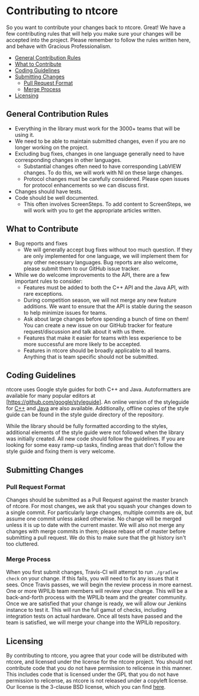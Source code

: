 # Contributing to ntcore

So you want to contribute your changes back to ntcore. Great! We have a few contributing rules that will help you make sure your changes will be accepted into the project. Please remember to follow the rules written here, and behave with Gracious Professionalism.

- [General Contribution Rules](#general-contribution-rules)
- [What to Contribute](#what-to-contribute)
- [Coding Guidelines](#coding-guidelines)
- [Submitting Changes](#submitting-changes)
    - [Pull Request Format](#pull-request-format)
    - [Merge Process](#merge-process)
- [Licensing](#licensing)

## General Contribution Rules

- Everything in the library must work for the 3000+ teams that will be using it.
- We need to be able to maintain submitted changes, even if you are no longer working on the project.
- Excluding bug fixes, changes in one language generally need to have corresponding changes in other languages.
    - Substantial changes often need to have corresponding LabVIEW changes. To do this, we will work with NI on these large changes.
    - Protocol changes must be carefully considered. Please open issues for protocol enhancements so we can discuss first.
- Changes should have tests.
- Code should be well documented.
    - This often involves ScreenSteps. To add content to ScreenSteps, we will work with you to get the appropriate articles written.

## What to Contribute

- Bug reports and fixes
    - We will generally accept bug fixes without too much question. If they are only implemented for one language, we will implement them for any other necessary languages. Bug reports are also welcome, please submit them to our GitHub issue tracker.
- While we do welcome improvements to the API, there are a few important rules to consider:
    - Features must be added to both the C++ API and the Java API, with rare exceptions.
    - During competition season, we will not merge any new feature additions. We want to ensure that the API is stable during the season to help minimize issues for teams.
    - Ask about large changes before spending a bunch of time on them! You can create a new issue on our GitHub tracker for feature request/discussion and talk about it with us there.
    - Features that make it easier for teams with less experience to be more successful are more likely to be accepted.
    - Features in ntcore should be broadly applicable to all teams. Anything that is team specific should not be submitted.

## Coding Guidelines

ntcore uses Google style guides for both C++ and Java. Autoformatters are available for many popular editors at [https://github.com/google/styleguide]. An online version of the styleguide for [C++](https://google.github.io/styleguide/cppguide.html) and [Java](https://google.github.io/styleguide/javaguide.html) are also available.  Additionally, offline copies of the style guide can be found in the style guide directory of the repository.

While the library should be fully formatted according to the styles, additional elements of the style guide were not followed when the library was initially created. All new code should follow the guidelines. If you are looking for some easy ramp-up tasks, finding areas that don't follow the style guide and fixing them is very welcome.

## Submitting Changes

### Pull Request Format

Changes should be submitted as a Pull Request against the master branch of ntcore. For most changes, we ask that you squash your changes down to a single commit. For particularly large changes, multiple commits are ok, but assume one commit unless asked otherwise. No change will be merged unless it is up to date with the current master. We will also not merge any changes with merge commits in them; please rebase off of master before submitting a pull request. We do this to make sure that the git history isn't too cluttered.

### Merge Process

When you first submit changes, Travis-CI will attempt to run `./gradlew check` on your change. If this fails, you will need to fix any issues that it sees. Once Travis passes, we will begin the review process in more earnest. One or more WPILib team members will review your change. This will be a back-and-forth process with the WPILib team and the greater community. Once we are satisfied that your change is ready, we will allow our Jenkins instance to test it. This will run the full gamut of checks, including integration tests on actual hardware. Once all tests have passed and the team is satisfied, we will merge your change into the WPILib repository.

## Licensing

By contributing to ntcore, you agree that your code will be distributed with ntcore, and licensed under the license for the ntcore project. You should not contribute code that you do not have permission to relicense in this manner. This includes code that is licensed under the GPL that you do not have permission to relicense, as ntcore is not released under a copyleft license. Our license is the 3-clause BSD license, which you can find [here](license.txt).